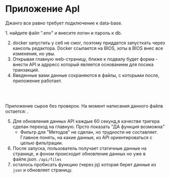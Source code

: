 # Приложение ApI

<p>Джанго все равно требует подключение к data-base.<br>
  </p>
1. найдите файл ".env" и внесите логин и пароль к db.

2. docker запустить у себ не смог, поэтому приддется запусткать через кансоль редактора. Docker ссылается на 
BIOS, хоты в BIOS внес все изменения, но увы.
3. Открывая главную web-страницу, ближе к подвалу будет форма - внести API и адрресс который является основанием для посика транзакций.
4. Введенные вами данные сохраняются в файлы, с которыми после, приложение работает.
<br>
<br>
  <p>
    Приложение сырое без проверок. На момент написания данного файлв остается: .<br>
  </p>

5. Для обновления данных API каждые 60 секунд,в качестве тригера сделан переход на главную. Прсто показать "ДА 
   функция возможна"
   - Фильтр для "Методов" не сделан, но трудности не составляет. Главное понять, на какие данные, из API 
     ориентироваться с целью фильтрации. <br>
6. После запуска, пользователь получает статичные данные на странице, и фоном происходит обновление данных но уже в 
   файле.json. `/api/files`<br>
7. осталось пробисать функцию (через jq) которая берет данные из `json` и обновляет страницу. 
